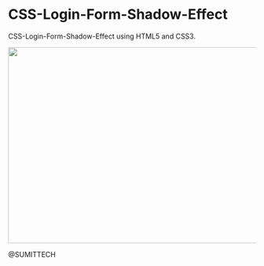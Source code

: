 # CSS-Login-Form-Shadow-Effect
CSS-Login-Form-Shadow-Effect using HTML5 and CSS3.

<img src="login.gif" width="800" height="400">

@SUMITTECH
